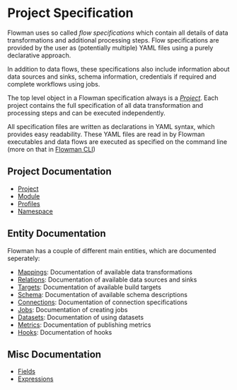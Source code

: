 # Project Specification

Flowman uses so called *flow specifications* which contain all details of data transformations
and additional processing steps. Flow specifications are provided by the user as (potentially 
multiple) YAML files using a purely declarative approach.  

In addition to data flows, these specifications also include information about data sources 
and sinks, schema information, credentials if required and complete workflows using jobs.

The top level object in a Flowman specification always is a [*Project*](project.md). Each
project contains the full specification of all data transformation and processing steps and
can be executed independently.

All specification files are written as declarations in YAML syntax, which provides easy 
readability. These YAML files are read in by Flowman executables and data flows are 
executed as specified on the command line (more on that in [Flowman CLI](../cli/flowexec.md))

## Project Documentation
* [Project](project.md)
* [Module](module.md)
* [Profiles](profiles.md)
* [Namespace](namespace.md)


## Entity Documentation

Flowman has a couple of different main entities, which are documented seperately:

* [Mappings](mapping/index.md): Documentation of available data transformations
* [Relations](relation/index.md): Documentation of available data sources and sinks
* [Targets](target/index.md): Documentation of available build targets
* [Schema](schema/index.md): Documentation of available schema descriptions
* [Connections](connection/index.md): Documentation of connection specifications
* [Jobs](job/index.md): Documentation of creating jobs
* [Datasets](dataset/index.md): Documentation of using datasets
* [Metrics](metric/index.md): Documentation of publishing metrics
* [Hooks](hooks/index.md): Documentation of hooks


## Misc Documentation
* [Fields](fields.md)
* [Expressions](expressions.md)

